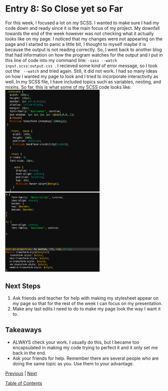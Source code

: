 # Entry 8: So Close yet so Far
For this week, I focused a lot on my SCSS. I wanted to make sure I had my code down and ready since it is the main focus of my project. My downfall towards the end of the week however was not checking what it actually looks like on my page. I noticed that my changes were not appearing on the page and I started to panic a little bit, I thought to myself maybe it is because the output is not reading correctly. So, I went back to another blog that had information on how the program watches for the output and I put in this line of code into my command line: ```-sass --watch input.scss:output.css ```. I recieved some kind of error message, so I took out the ``` --watch``` and tried again. Still, it did not work. I had so many ideas on how I wanted my page to look and I tried to incorporate interactivity as well. In my SCSS file, I have included topics such as variables, nesting, and mixins. So far, this is what some of my SCSS code looks like: 
<img src="../img9.png" style="width: 300px;" />
<img src="../img10.png" style="width: 300px;" />

## Next Steps
1. Ask friends and teacher for help with making my stylesheet appear on my page so that for the rest of the week I can focus on my presentation. 
2. Make any last edits I need to do to make my page look the way I want it to. 

## Takeaways
+ ALWAYS check your work. I usually do this, but I became too encapsulated in making my code trying to perfect it and it only set me back in the end. 
+ Ask your friends for help. Remember there are several people who are doing the same topic as you. Use them to your advantage. 


[Previous](../entries/entry07.md) |  [Next](../entries/entry09.md)

[Table of Contents](../README.md)